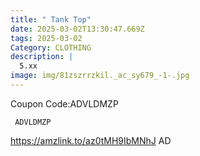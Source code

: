 ```yaml
---
title: " Tank Top"
date: 2025-03-02T13:30:47.669Z
tags: 2025-03-02
Category: CLOTHING
description: |
  5.xx
image: img/81zszrrzkil._ac_sy679_-1-.jpg
---
```

C﻿oupon Code:ADVLDMZP

<pre class="language-javascript"><code

class="language-javascript"> ADVLDMZP </code></pre>

https://amzlink.to/az0tMH9IbMNhJ
AD